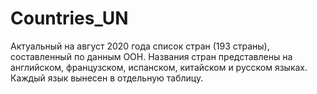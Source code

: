 # Countries_UN
Актуальный на август 2020 года список стран (193 страны), составленный по данным ООН. Названия стран представлены на английском, французском, испанском, китайском и русском языках. Каждый язык вынесен в отдельную таблицу.
